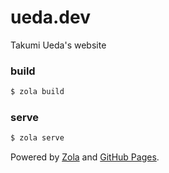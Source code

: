 # ueda.dev

Takumi Ueda's website

### build

```sh
$ zola build
```

### serve

```sh
$ zola serve
```

Powered by [Zola](https://www.getzola.org/) and [GitHub Pages](https://pages.github.com/).
